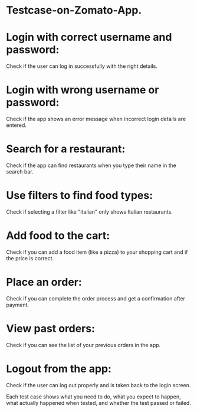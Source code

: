 # Testcase-on-Zomato-App.
# Login with correct username and password:
Check if the user can log in successfully with the right details.

# Login with wrong username or password:
Check if the app shows an error message when incorrect login details are entered.

# Search for a restaurant:
Check if the app can find restaurants when you type their name in the search bar.

# Use filters to find food types:
Check if selecting a filter like "Italian" only shows Italian restaurants.

# Add food to the cart:
Check if you can add a food item (like a pizza) to your shopping cart and if the price is correct.

# Place an order:
Check if you can complete the order process and get a confirmation after payment.

# View past orders:
Check if you can see the list of your previous orders in the app.

# Logout from the app:
Check if the user can log out properly and is taken back to the login screen.

Each test case shows what you need to do, what you expect to happen, what actually happened when tested, and whether the test passed or failed.

